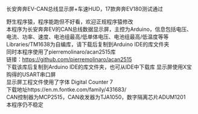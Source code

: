 
长安奔奔EV-CAN总线显示屏+车速HUD，17款奔奔EV180测试通过  

野生程序猿，程序能跑但不好看，欢迎正规程序猿修改  
本程序为长安奔奔EV的CAN总线数据显示屏，主控为Arduino，信息包括电压、电流、功率、速度、电池组最高/低单体电压、电池组最高/低温度等等  
Libraries/TM1638为自编库，请下载后复制到Arduino IDE的库文件夹  
同时本程序使用了pierremolinaro/acan2515库  
链接：https://github.com/pierremolinaro/acan2515  
下载该库后复制到Arduino IDE的库文件夹，也可从IDE中下载库
显示屏使用X宝购得的USART串口屏  
显示屏工程文件使用了字体 Digital Counter 7  
下载地址https://en.m.fontke.com/family/431683/  
CAN控制器为MCP2515，CAN收发器为TJA1050，数字隔离芯片ADUM1201  
本程序仍不稳定  
